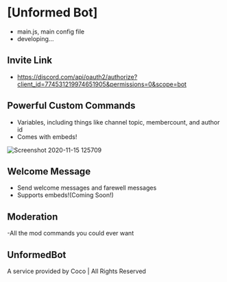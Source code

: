 # [Unformed Bot]
- main.js, main config file
- developing...

## Invite Link
- https://discord.com/api/oauth2/authorize?client_id=774531219974651905&permissions=0&scope=bot

## Powerful Custom Commands
- Variables, including things like channel topic, membercount, and author id
- Comes with embeds!


![Screenshot 2020-11-15 125709](https://user-images.githubusercontent.com/68257361/99170897-6a51c280-2742-11eb-88bc-eb3fc551f1ad.png)


## Welcome Message
- Send welcome messages and farewell messages
- Supports embeds!(Coming Soon!)

## Moderation
-All the mod commands you could ever want

## UnformedBot
A service provided by Coco | All Rights Reserved
